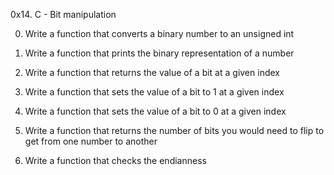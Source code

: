 0x14. C - Bit manipulation

0. Write a function that converts a binary number to an unsigned int

1. Write a function that prints the binary representation of a number

2. Write a function that returns the value of a bit at a given index

3. Write a function that sets the value of a bit to 1 at a given index

4. Write a function that sets the value of a bit to 0 at a given index

5. Write a function that returns the number of bits you would need to flip to get from one number to another

6. Write a function that checks the endianness
